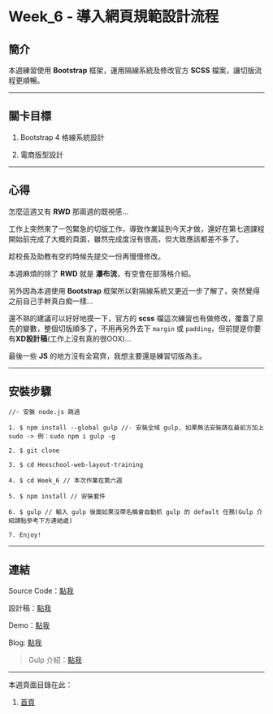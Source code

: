 # Week_6 - 導入網頁規範設計流程

## 簡介

本週練習使用 **Bootstrap** 框架，運用隔線系統及修改官方 **SCSS** 檔案，讓切版流程更順暢。

---

## 關卡目標

1. Bootstrap 4 格線系統設計

2. 電商版型設計

---

## 心得

怎麼這週又有 **RWD** 那兩週的既視感...

工作上突然來了一包緊急的切版工作，導致作業延到今天才做，還好在第七週課程開始前完成了大概的頁面，雖然完成度沒有很高，但大致應該都差不多了。

趁校長及助教有空的時候先提交一份再慢慢修改。

本週麻煩的除了 **RWD** 就是 **瀑布流**，有空會在部落格介紹。

另外因為本週使用 **Bootstrap** 框架所以對隔線系統又更近一步了解了，突然覺得之前自己手幹真白痴一樣...

還不熟的建議可以好好地摸一下，官方的 **scss** 檔這次練習也有做修改，覆蓋了原先的變數，整個切版順多了，不用再另外去下 `margin` 或 `padding`，但前提是你要有**XD設計稿**(工作上沒有真的很OOX)...

最後一些 **JS** 的地方沒有全寫齊，我想主要還是練習切版為主。

---

## 安裝步驟

```
//- 安裝 node.js 跳過

1. $ npm install --global gulp //- 安裝全域 gulp, 如果無法安裝請在最前方加上 sudo -> 例：sudo npm i gulp -g

2. $ git clone 

3. $ cd Hexschool-web-layout-training 

4. $ cd Week_6 // 本次作業在第六週

5. $ npm install // 安裝套件

6. $ gulp // 輸入 gulp 後面如果沒帶名稱會自動抓 gulp 的 default 任務(Gulp 介紹請點參考下方連結處)

7. Enjoy!

```

---

## 連結

Source Code：[點我](https://github.com/RexHung0302/Hexschool-web-layout-training/tree/master/Week_6)

設計稿：[點我](https://xd.adobe.com/view/b251d34b-5ec0-4978-7793-0fd19c2eaad1-c460/)

Demo：[點我](https://rexhung0302.github.io/Hexschool-web-layout-training/Week_6/dist/index.html)

Blog: [點我]()

> Gulp 介紹：[點我](https://rexhung0302.github.io/2020/05/06/20200506/#more)

---

本週頁面目錄在此：

1. [首頁](https://rexhung0302.github.io/Hexschool-web-layout-training/Week_6/dist/index.html)